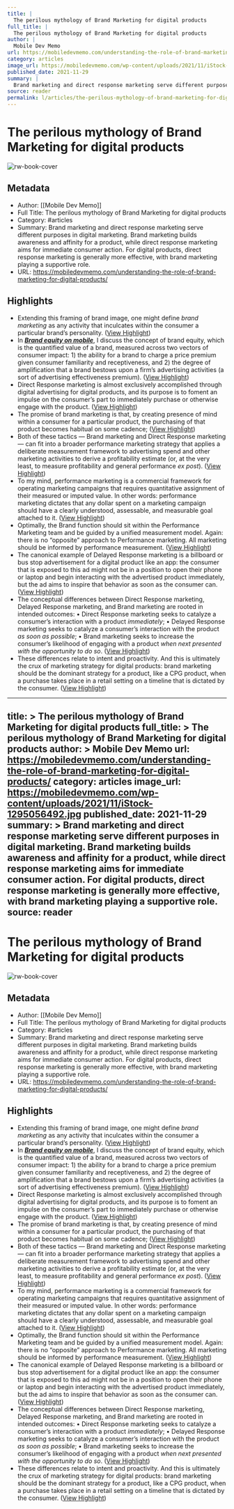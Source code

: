```yaml
---
title: |
  The perilous mythology of Brand Marketing for digital products
full_title: |
  The perilous mythology of Brand Marketing for digital products
author: |
  Mobile Dev Memo
url: https://mobiledevmemo.com/understanding-the-role-of-brand-marketing-for-digital-products/
category: articles
image_url: https://mobiledevmemo.com/wp-content/uploads/2021/11/iStock-1295056492.jpg
published_date: 2021-11-29
summary: |
  Brand marketing and direct response marketing serve different purposes in digital marketing. Brand marketing builds awareness and affinity for a product, while direct response marketing aims for immediate consumer action. For digital products, direct response marketing is generally more effective, with brand marketing playing a supportive role.
source: reader
permalink: l/articles/the-perilous-mythology-of-brand-marketing-for-digital-products
---
```

# The perilous mythology of Brand Marketing for digital products

![rw-book-cover](https://mobiledevmemo.com/wp-content/uploads/2021/11/iStock-1295056492.jpg)

## Metadata
- Author: [[Mobile Dev Memo]]
- Full Title: The perilous mythology of Brand Marketing for digital products
- Category: #articles
- Summary: Brand marketing and direct response marketing serve different purposes in digital marketing. Brand marketing builds awareness and affinity for a product, while direct response marketing aims for immediate consumer action. For digital products, direct response marketing is generally more effective, with brand marketing playing a supportive role.
- URL: https://mobiledevmemo.com/understanding-the-role-of-brand-marketing-for-digital-products/

## Highlights
- Extending this framing of brand image, one might define *brand marketing* as any activity that inculcates within the consumer a particular brand’s personality. ([View Highlight](https://read.readwise.io/read/01j5dyjdr782eqazbna9m2jcmr))
- In ***[Brand equity on mobile](https://mobiledevmemo.com/brand-equity-on-mobile/)***, I discuss the concept of brand equity, which is the quantified value of a brand, measured across two vectors of consumer impact: 1) the ability for a brand to charge a price premium given consumer familiarity and receptiveness, and 2) the degree of amplification that a brand bestows upon a firm’s advertising activities (a sort of advertising effectiveness premium). ([View Highlight](https://read.readwise.io/read/01j5dyj89b4m4t4r079hxpp1a6))
- Direct Response marketing is almost exclusively accomplished through digital advertising for digital products, and its purpose is to foment an impulse on the consumer’s part to immediately purchase or otherwise engage with the product. ([View Highlight](https://read.readwise.io/read/01j5dyjwzfbxd1q71spw991k79))
- The promise of brand marketing is that, by creating presence of mind within a consumer for a particular product, the purchasing of that product becomes habitual on some cadence; ([View Highlight](https://read.readwise.io/read/01j5dykz60w5kp7jh1afea4rtc))
- Both of these tactics — Brand marketing and Direct Response marketing — can fit into a broader performance marketing strategy that applies a deliberate measurement framework to advertising spend and other marketing activities to derive a profitability estimate (or, at the very least, to measure profitability and general performance *ex post*). ([View Highlight](https://read.readwise.io/read/01j5dyrc2dyn5gret9kp2sggdq))
- To my mind, performance marketing is a commercial framework for operating marketing campaigns that requires quantitative assignment of their measured or imputed value. In other words: performance marketing dictates that any dollar spent on a marketing campaign should have a clearly understood, assessable, and measurable goal attached to it. ([View Highlight](https://read.readwise.io/read/01j5dyt77c95qenvrnjq96whz2))
- Optimally, the Brand function should sit within the Performance Marketing team and be guided by a unified measurement model. Again: there is no “opposite” approach to Performance marketing. All marketing should be informed by performance measurement. ([View Highlight](https://read.readwise.io/read/01j5dywfggcw042bhkd3g1854k))
- The canonical example of Delayed Response marketing is a billboard or bus stop advertisement for a digital product like an app: the consumer that is exposed to this ad might not be in a position to open their phone or laptop and begin interacting with the advertised product immediately, but the ad aims to inspire that behavior as soon as the consumer can. ([View Highlight](https://read.readwise.io/read/01j5dyx4pww7p4vz3q8b257j42))
- The conceptual differences between Direct Response marketing, Delayed Response marketing, and Brand marketing are rooted in intended outcomes:
  • Direct Response marketing seeks to catalyze a consumer’s interaction with a product *immediately*;
  • Delayed Response marketing seeks to catalyze a consumer’s interaction with the product *as soon as possible*;
  • Brand marketing seeks to increase the consumer’s likelihood of engaging with a product *when next presented with the opportunity to do so*. ([View Highlight](https://read.readwise.io/read/01j5dyxgta05m274qtqekc6va2))
- These differences relate to intent and proactivity. And this is ultimately the crux of marketing strategy for digital products: brand marketing should be the dominant strategy for a product, like a CPG product, when a purchase takes place in a retail setting on a timeline that is dictated by the consumer. ([View Highlight](https://read.readwise.io/read/01j5dyygd5nj13tcenmr0w87mg))


---
title: >
  The perilous mythology of Brand Marketing for digital products
full_title: >
  The perilous mythology of Brand Marketing for digital products
author: >
  Mobile Dev Memo
url: https://mobiledevmemo.com/understanding-the-role-of-brand-marketing-for-digital-products/
category: articles
image_url: https://mobiledevmemo.com/wp-content/uploads/2021/11/iStock-1295056492.jpg
published_date: 2021-11-29
summary: >
  Brand marketing and direct response marketing serve different purposes in digital marketing. Brand marketing builds awareness and affinity for a product, while direct response marketing aims for immediate consumer action. For digital products, direct response marketing is generally more effective, with brand marketing playing a supportive role.
source: reader
---
# The perilous mythology of Brand Marketing for digital products

![rw-book-cover](https://mobiledevmemo.com/wp-content/uploads/2021/11/iStock-1295056492.jpg)

## Metadata
- Author: [[Mobile Dev Memo]]
- Full Title: The perilous mythology of Brand Marketing for digital products
- Category: #articles
- Summary: Brand marketing and direct response marketing serve different purposes in digital marketing. Brand marketing builds awareness and affinity for a product, while direct response marketing aims for immediate consumer action. For digital products, direct response marketing is generally more effective, with brand marketing playing a supportive role.
- URL: https://mobiledevmemo.com/understanding-the-role-of-brand-marketing-for-digital-products/

## Highlights
- Extending this framing of brand image, one might define *brand marketing* as any activity that inculcates within the consumer a particular brand’s personality. ([View Highlight](https://read.readwise.io/read/01j5dyjdr782eqazbna9m2jcmr))
- In ***[Brand equity on mobile](https://mobiledevmemo.com/brand-equity-on-mobile/)***, I discuss the concept of brand equity, which is the quantified value of a brand, measured across two vectors of consumer impact: 1) the ability for a brand to charge a price premium given consumer familiarity and receptiveness, and 2) the degree of amplification that a brand bestows upon a firm’s advertising activities (a sort of advertising effectiveness premium). ([View Highlight](https://read.readwise.io/read/01j5dyj89b4m4t4r079hxpp1a6))
- Direct Response marketing is almost exclusively accomplished through digital advertising for digital products, and its purpose is to foment an impulse on the consumer’s part to immediately purchase or otherwise engage with the product. ([View Highlight](https://read.readwise.io/read/01j5dyjwzfbxd1q71spw991k79))
- The promise of brand marketing is that, by creating presence of mind within a consumer for a particular product, the purchasing of that product becomes habitual on some cadence; ([View Highlight](https://read.readwise.io/read/01j5dykz60w5kp7jh1afea4rtc))
- Both of these tactics — Brand marketing and Direct Response marketing — can fit into a broader performance marketing strategy that applies a deliberate measurement framework to advertising spend and other marketing activities to derive a profitability estimate (or, at the very least, to measure profitability and general performance *ex post*). ([View Highlight](https://read.readwise.io/read/01j5dyrc2dyn5gret9kp2sggdq))
- To my mind, performance marketing is a commercial framework for operating marketing campaigns that requires quantitative assignment of their measured or imputed value. In other words: performance marketing dictates that any dollar spent on a marketing campaign should have a clearly understood, assessable, and measurable goal attached to it. ([View Highlight](https://read.readwise.io/read/01j5dyt77c95qenvrnjq96whz2))
- Optimally, the Brand function should sit within the Performance Marketing team and be guided by a unified measurement model. Again: there is no “opposite” approach to Performance marketing. All marketing should be informed by performance measurement. ([View Highlight](https://read.readwise.io/read/01j5dywfggcw042bhkd3g1854k))
- The canonical example of Delayed Response marketing is a billboard or bus stop advertisement for a digital product like an app: the consumer that is exposed to this ad might not be in a position to open their phone or laptop and begin interacting with the advertised product immediately, but the ad aims to inspire that behavior as soon as the consumer can. ([View Highlight](https://read.readwise.io/read/01j5dyx4pww7p4vz3q8b257j42))
- The conceptual differences between Direct Response marketing, Delayed Response marketing, and Brand marketing are rooted in intended outcomes:
  • Direct Response marketing seeks to catalyze a consumer’s interaction with a product *immediately*;
  • Delayed Response marketing seeks to catalyze a consumer’s interaction with the product *as soon as possible*;
  • Brand marketing seeks to increase the consumer’s likelihood of engaging with a product *when next presented with the opportunity to do so*. ([View Highlight](https://read.readwise.io/read/01j5dyxgta05m274qtqekc6va2))
- These differences relate to intent and proactivity. And this is ultimately the crux of marketing strategy for digital products: brand marketing should be the dominant strategy for a product, like a CPG product, when a purchase takes place in a retail setting on a timeline that is dictated by the consumer. ([View Highlight](https://read.readwise.io/read/01j5dyygd5nj13tcenmr0w87mg))


